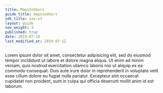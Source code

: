 ```yaml
---
title: MapsIndoors
guide_title: mapsindoors
sdk_title: ios-v3
layout: guide
nav_weight: 3
published: true
date: 2019-07-10
last_modified_at: 2019-07-12
---
```


Lorem ipsum dolor sit amet, consectetur adipisicing elit, sed do eiusmod tempor incididunt ut labore et dolore magna aliqua. Ut enim ad minim veniam, quis nostrud exercitation ullamco laboris nisi ut aliquip ex ea commodo consequat. Duis aute irure dolor in reprehenderit in voluptate velit esse cillum dolore eu fugiat nulla pariatur. Excepteur sint occaecat cupidatat non proident, sunt in culpa qui officia deserunt mollit anim id est laborum.

